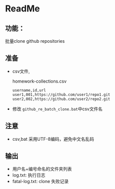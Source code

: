 # ReadMe



## 功能：

批量clone github repositories



## 准备

- csv文件, 

  homework-collections.csv

  ```csv
  username,id,url
  user1,001,https://github.com/user1/repo1.git
  user2,002,https://github.com/user2/repo2.git
  ```

- 修改 `github_re_batch_clone.bat`中csv文件名

## 注意

- csv,bat 采用UTF-8编码，避免中文名乱码



## 输出

- 用户名+编号命名的文件夹列表
- log.txt: 执行日志
- fatal-log.txt: clone 失败记录